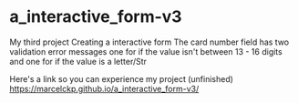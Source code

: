 # a_interactive_form-v3
 My third project Creating a interactive form
 The card number field has two validation error messages one for if the value isn't between 13 - 16 digits and one for if the value is a letter/Str

 Here's a link so you can experience my project (unfinished) https://marcelckp.github.io/a_interactive_form-v3/
